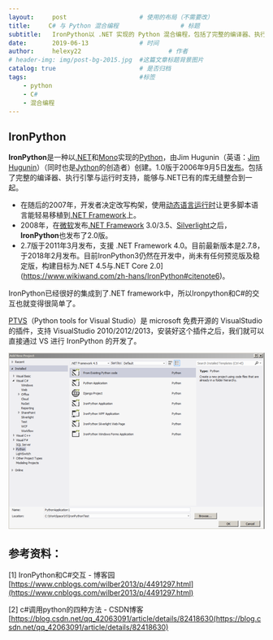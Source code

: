 ```yaml
---
layout:     post   				    # 使用的布局（不需要改）
title:     C# 与 Python 混合编程 				# 标题 
subtitle:   IronPython以 .NET 实现的 Python 混合编程，包括了完整的编译器、执行引擎与运行时支持 #副标题
date:       2019-06-13 				# 时间
author:     helexy22 						# 作者
# header-img: img/post-bg-2015.jpg  #这篇文章标题背景图片
catalog: true 						# 是否归档
tags:								#标签
    - python
    - C#
    - 混合编程
---
```


## IronPython

**IronPython**是一种以[.NET](https://www.wikiwand.com/zh-hans/Microsoft_.NET)和[Mono](https://www.wikiwand.com/zh-hans/Mono)实现的[Python](https://www.wikiwand.com/zh-hans/Python)，由Jim Hugunin（英语：[Jim Hugunin](https://www.wikiwand.com/en/Jim_Hugunin)）（同时也是[Jython](https://www.wikiwand.com/zh-hans/Jython)的创造者）创建。1.0版于2006年9月5日[发布](http://www.codeplex.com/Wiki/View.aspx?ProjectName=IronPython)。包括了完整的编译器、执行引擎与运行时支持，能够与.NET已有的库无缝整合到一起。

- 在随后的2007年，开发者决定改写构架，使用[动态语言运行时](https://www.wikiwand.com/zh-hans/%E5%8A%A8%E6%80%81%E8%AF%AD%E8%A8%80%E8%BF%90%E8%A1%8C%E6%97%B6)让更多脚本语言能轻易移植到[.NET Framework](https://www.wikiwand.com/zh-hans/.NET_Framework)上。
- 2008年，在[微软](https://www.wikiwand.com/zh-hans/%E5%BE%AE%E8%BD%AF)发布[.NET Framework](https://www.wikiwand.com/zh-hans/.NET_Framework) 3.0/3.5、[Silverlight](https://www.wikiwand.com/zh-hans/Microsoft_Silverlight)之后，**IronPython**也发布了2.0版。
- 2.7版于2011年3月发布，支援 .NET Framework 4.0。目前最新版本是2.7.8，于2018年2月发布。目前IronPython3仍然在开发中，尚未有任何预览版及稳定版，构建目标为.NET 4.5与.NET Core 2.0](https://www.wikiwand.com/zh-hans/IronPython#citenote6)。

IronPython已经很好的集成到了.NET framework中，所以Ironpython和C#的交互也就变得很简单了。

[PTVS](https://github.com/microsoft/PTVS)（Python tools for Visual Studio）是 microsoft 免费开源的 VisualStudio 的插件，支持 VisualStudio 2010/2012/2013，安装好这个插件之后，我们就可以直接通过 VS 进行 IronPython 的开发了。

<img src="https://raw.githubusercontent.com/helexy22/images/master/2020/Ironpython%20%E6%8F%92%E4%BB%B6.png"/>

## 参考资料：

[1] IronPython和C#交互 -  博客园 [https://www.cnblogs.com/wilber2013/p/4491297.html](https://www.cnblogs.com/wilber2013/p/4491297.html)

[2] c#调用python的四种方法 - CSDN博客
[https://blog.csdn.net/qq_42063091/article/details/82418630(https://blog.csdn.net/qq_42063091/article/details/82418630)

